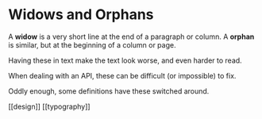 # Widows and Orphans

A **widow** is a very short line at the end of a paragraph or column.
A **orphan** is similar, but at the beginning of a column or page.

Having these in text make the text look worse, and even harder to read.

When dealing with an API, these can be difficult (or impossible) to fix.

Oddly enough, some definitions have these switched around.

[[design]]
[[typography]]
